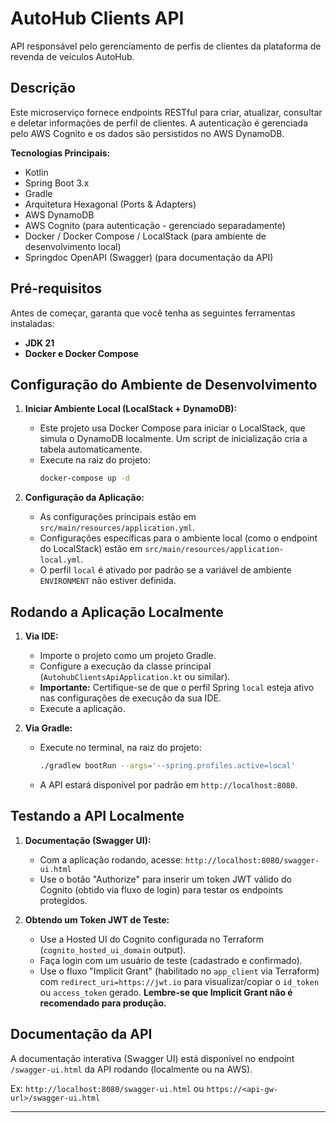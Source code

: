 # AutoHub Clients API

API responsável pelo gerenciamento de perfis de clientes da plataforma de revenda de veículos AutoHub.

## Descrição

Este microserviço fornece endpoints RESTful para criar, atualizar, consultar e deletar informações de perfil de
clientes. A autenticação é gerenciada pelo AWS Cognito e os dados são persistidos no AWS DynamoDB.

**Tecnologias Principais:**

* Kotlin
* Spring Boot 3.x
* Gradle
* Arquitetura Hexagonal (Ports & Adapters)
* AWS DynamoDB
* AWS Cognito (para autenticação - gerenciado separadamente)
* Docker / Docker Compose / LocalStack (para ambiente de desenvolvimento local)
* Springdoc OpenAPI (Swagger) (para documentação da API)

## Pré-requisitos

Antes de começar, garanta que você tenha as seguintes ferramentas instaladas:

* **JDK 21**
* **Docker e Docker Compose**

## Configuração do Ambiente de Desenvolvimento

1. **Iniciar Ambiente Local (LocalStack + DynamoDB):**
    * Este projeto usa Docker Compose para iniciar o LocalStack, que simula o DynamoDB localmente. Um script de
      inicialização cria a tabela automaticamente.
    * Execute na raiz do projeto:
        ```bash
        docker-compose up -d
        ```

2. **Configuração da Aplicação:**
    * As configurações principais estão em `src/main/resources/application.yml`.
    * Configurações específicas para o ambiente local (como o endpoint do LocalStack) estão em
      `src/main/resources/application-local.yml`.
    * O perfil `local` é ativado por padrão se a variável de ambiente `ENVIRONMENT` não estiver definida.

## Rodando a Aplicação Localmente

1. **Via IDE:**
    * Importe o projeto como um projeto Gradle.
    * Configure a execução da classe principal (`AutohubClientsApiApplication.kt` ou similar).
    * **Importante:** Certifique-se de que o perfil Spring `local` esteja ativo nas configurações de execução da sua
      IDE.
    * Execute a aplicação.

2. **Via Gradle:**
    * Execute no terminal, na raiz do projeto:
        ```bash
        ./gradlew bootRun --args='--spring.profiles.active=local'
        ```
    * A API estará disponível por padrão em `http://localhost:8080`.

## Testando a API Localmente

1. **Documentação (Swagger UI):**
    * Com a aplicação rodando, acesse: `http://localhost:8080/swagger-ui.html`
    * Use o botão "Authorize" para inserir um token JWT válido do Cognito (obtido via fluxo de login) para testar os
      endpoints protegidos.

2. **Obtendo um Token JWT de Teste:**
    * Use a Hosted UI do Cognito configurada no Terraform (`cognito_hosted_ui_domain` output).
    * Faça login com um usuário de teste (cadastrado e confirmado).
    * Use o fluxo "Implicit Grant" (habilitado no `app_client` via Terraform) com `redirect_uri=https://jwt.io` para
      visualizar/copiar o `id_token` ou `access_token` gerado. **Lembre-se que Implicit Grant não é recomendado para
      produção.**

## Documentação da API

A documentação interativa (Swagger UI) está disponível no endpoint `/swagger-ui.html` da API rodando (localmente ou na
AWS).

Ex: `http://localhost:8080/swagger-ui.html` ou `https://<api-gw-url>/swagger-ui.html`

---

